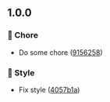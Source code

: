 ﻿## 1.0.0

### 🧹 Chore

* Do some chore ([9156258](https://github.com/owner/repository/commit/9156258d463ba78ac21ebb5fcd32147657bfe86f))

### 🎨 Style

* Fix style ([4057b1a](https://github.com/owner/repository/commit/4057b1a703845efcdf2f3b49240dd79d8ce7150e))
